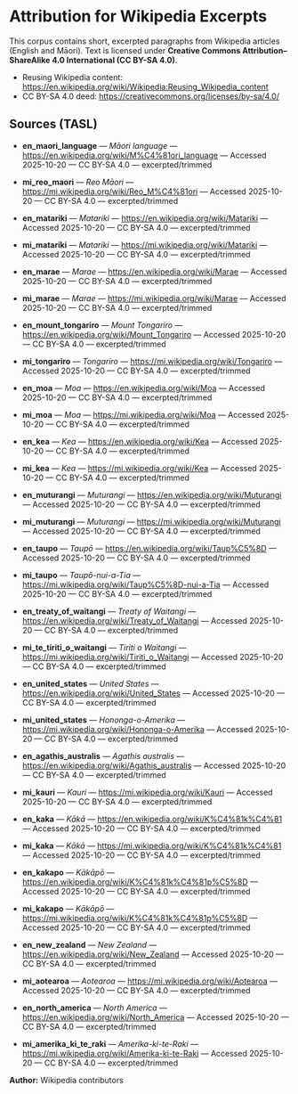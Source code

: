 # Attribution for Wikipedia Excerpts

This corpus contains short, excerpted paragraphs from Wikipedia articles (English and Māori).
Text is licensed under **Creative Commons Attribution–ShareAlike 4.0 International (CC BY-SA 4.0)**.

- Reusing Wikipedia content: https://en.wikipedia.org/wiki/Wikipedia:Reusing_Wikipedia_content
- CC BY-SA 4.0 deed: https://creativecommons.org/licenses/by-sa/4.0/

## Sources (TASL)

- **en_maori_language** — *Māori language* — https://en.wikipedia.org/wiki/M%C4%81ori_language — Accessed 2025-10-20 — CC BY-SA 4.0 — excerpted/trimmed
- **mi_reo_maori** — *Reo Māori* — https://mi.wikipedia.org/wiki/Reo_M%C4%81ori — Accessed 2025-10-20 — CC BY-SA 4.0 — excerpted/trimmed

- **en_matariki** — *Matariki* — https://en.wikipedia.org/wiki/Matariki — Accessed 2025-10-20 — CC BY-SA 4.0 — excerpted/trimmed
- **mi_matariki** — *Matariki* — https://mi.wikipedia.org/wiki/Matariki — Accessed 2025-10-20 — CC BY-SA 4.0 — excerpted/trimmed

- **en_marae** — *Marae* — https://en.wikipedia.org/wiki/Marae — Accessed 2025-10-20 — CC BY-SA 4.0 — excerpted/trimmed
- **mi_marae** — *Marae* — https://mi.wikipedia.org/wiki/Marae — Accessed 2025-10-20 — CC BY-SA 4.0 — excerpted/trimmed

- **en_mount_tongariro** — *Mount Tongariro* — https://en.wikipedia.org/wiki/Mount_Tongariro — Accessed 2025-10-20 — CC BY-SA 4.0 — excerpted/trimmed
- **mi_tongariro** — *Tongariro* — https://mi.wikipedia.org/wiki/Tongariro — Accessed 2025-10-20 — CC BY-SA 4.0 — excerpted/trimmed

- **en_moa** — *Moa* — https://en.wikipedia.org/wiki/Moa — Accessed 2025-10-20 — CC BY-SA 4.0 — excerpted/trimmed
- **mi_moa** — *Moa* — https://mi.wikipedia.org/wiki/Moa — Accessed 2025-10-20 — CC BY-SA 4.0 — excerpted/trimmed

- **en_kea** — *Kea* — https://en.wikipedia.org/wiki/Kea — Accessed 2025-10-20 — CC BY-SA 4.0 — excerpted/trimmed
- **mi_kea** — *Kea* — https://mi.wikipedia.org/wiki/Kea — Accessed 2025-10-20 — CC BY-SA 4.0 — excerpted/trimmed

- **en_muturangi** — *Muturangi* — https://en.wikipedia.org/wiki/Muturangi — Accessed 2025-10-20 — CC BY-SA 4.0 — excerpted/trimmed
- **mi_muturangi** — *Muturangi* — https://mi.wikipedia.org/wiki/Muturangi — Accessed 2025-10-20 — CC BY-SA 4.0 — excerpted/trimmed

- **en_taupo** — *Taupō* — https://en.wikipedia.org/wiki/Taup%C5%8D — Accessed 2025-10-20 — CC BY-SA 4.0 — excerpted/trimmed
- **mi_taupo** — *Taupō-nui-a-Tia* — https://mi.wikipedia.org/wiki/Taup%C5%8D-nui-a-Tia — Accessed 2025-10-20 — CC BY-SA 4.0 — excerpted/trimmed

- **en_treaty_of_waitangi** — *Treaty of Waitangi* — https://en.wikipedia.org/wiki/Treaty_of_Waitangi — Accessed 2025-10-20 — CC BY-SA 4.0 — excerpted/trimmed
- **mi_te_tiriti_o_waitangi** — *Tiriti o Waitangi* — https://mi.wikipedia.org/wiki/Tiriti_o_Waitangi — Accessed 2025-10-20 — CC BY-SA 4.0 — excerpted/trimmed

- **en_united_states** — *United States* — https://en.wikipedia.org/wiki/United_States — Accessed 2025-10-20 — CC BY-SA 4.0 — excerpted/trimmed
- **mi_united_states** — *Hononga-o-Amerika* — https://mi.wikipedia.org/wiki/Hononga-o-Amerika — Accessed 2025-10-20 — CC BY-SA 4.0 — excerpted/trimmed

- **en_agathis_australis** — *Agathis australis* — https://en.wikipedia.org/wiki/Agathis_australis — Accessed 2025-10-20 — CC BY-SA 4.0 — excerpted/trimmed
- **mi_kauri** — *Kauri* — https://mi.wikipedia.org/wiki/Kauri — Accessed 2025-10-20 — CC BY-SA 4.0 — excerpted/trimmed

- **en_kaka** — *Kākā* — https://en.wikipedia.org/wiki/K%C4%81k%C4%81 — Accessed 2025-10-20 — CC BY-SA 4.0 — excerpted/trimmed
- **mi_kaka** — *Kākā* — https://mi.wikipedia.org/wiki/K%C4%81k%C4%81 — Accessed 2025-10-20 — CC BY-SA 4.0 — excerpted/trimmed

- **en_kakapo** — *Kākāpō* — https://en.wikipedia.org/wiki/K%C4%81k%C4%81p%C5%8D — Accessed 2025-10-20 — CC BY-SA 4.0 — excerpted/trimmed
- **mi_kakapo** — *Kākāpō* — https://mi.wikipedia.org/wiki/K%C4%81k%C4%81p%C5%8D — Accessed 2025-10-20 — CC BY-SA 4.0 — excerpted/trimmed

- **en_new_zealand** — *New Zealand* — https://en.wikipedia.org/wiki/New_Zealand — Accessed 2025-10-20 — CC BY-SA 4.0 — excerpted/trimmed
- **mi_aotearoa** — *Aotearoa* — https://mi.wikipedia.org/wiki/Aotearoa — Accessed 2025-10-20 — CC BY-SA 4.0 — excerpted/trimmed

- **en_north_america** — *North America* — https://en.wikipedia.org/wiki/North_America — Accessed 2025-10-20 — CC BY-SA 4.0 — excerpted/trimmed
- **mi_amerika_ki_te_raki** — *Amerika-ki-te-Raki* — https://mi.wikipedia.org/wiki/Amerika-ki-te-Raki — Accessed 2025-10-20 — CC BY-SA 4.0 — excerpted/trimmed

**Author:** Wikipedia contributors
